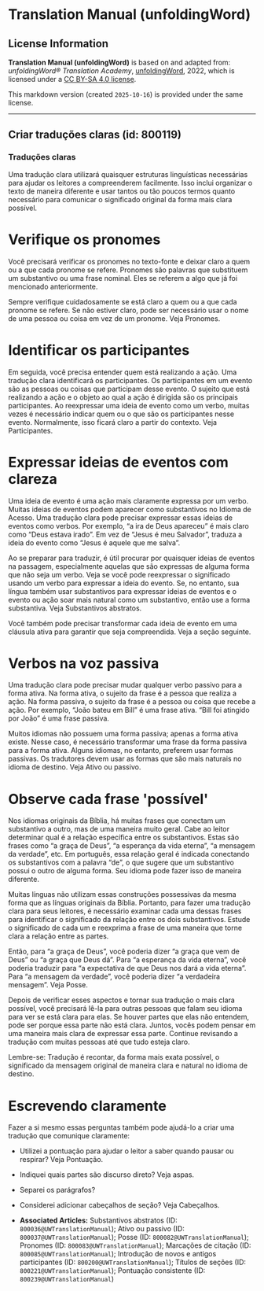 # Translation Manual (unfoldingWord)

## License Information

**Translation Manual (unfoldingWord)** is based on and adapted from: _unfoldingWord® Translation Academy_, [unfoldingWord](https://unfoldingword.org/utw), 2022, which is licensed under a [CC BY-SA 4.0 license](https://creativecommons.org/licenses/by-sa/4.0/legalcode.en).

This markdown version (created `2025-10-16`) is provided under the same license.



--------------------------------

## Criar traduções claras (id: 800119)

### Traduções claras

Uma tradução clara utilizará quaisquer estruturas linguísticas necessárias para ajudar os leitores a compreenderem facilmente. Isso inclui organizar o texto de maneira diferente e usar tantos ou tão poucos termos quanto necessário para comunicar o significado original da forma mais clara possível.

Verifique os pronomes
=====================

Você precisará verificar os pronomes no texto\-fonte e deixar claro a quem ou a que cada pronome se refere. Pronomes são palavras que substituem um substantivo ou uma frase nominal. Eles se referem a algo que já foi mencionado anteriormente.

Sempre verifique cuidadosamente se está claro a quem ou a que cada pronome se refere. Se não estiver claro, pode ser necessário usar o nome de uma pessoa ou coisa em vez de um pronome. Veja Pronomes.

Identificar os participantes
============================

Em seguida, você precisa entender quem está realizando a ação. Uma tradução clara identificará os participantes. Os participantes em um evento são as pessoas ou coisas que participam desse evento. O sujeito que está realizando a ação e o objeto ao qual a ação é dirigida são os principais participantes. Ao reexpressar uma ideia de evento como um verbo, muitas vezes é necessário indicar quem ou o que são os participantes nesse evento. Normalmente, isso ficará claro a partir do contexto. Veja Participantes.

Expressar ideias de eventos com clareza
=======================================

Uma ideia de evento é uma ação mais claramente expressa por um verbo. Muitas ideias de eventos podem aparecer como substantivos no Idioma de Acesso. Uma tradução clara pode precisar expressar essas ideias de eventos como verbos. Por exemplo, “a ira de Deus apareceu” é mais claro como “Deus estava irado”. Em vez de “Jesus é meu Salvador”, traduza a ideia do evento como “Jesus é aquele que me salva”.

Ao se preparar para traduzir, é útil procurar por quaisquer ideias de eventos na passagem, especialmente aquelas que são expressas de alguma forma que não seja um verbo. Veja se você pode reexpressar o significado usando um verbo para expressar a ideia do evento. Se, no entanto, sua língua também usar substantivos para expressar ideias de eventos e o evento ou ação soar mais natural como um substantivo, então use a forma substantiva. Veja Substantivos abstratos.

Você também pode precisar transformar cada ideia de evento em uma cláusula ativa para garantir que seja compreendida. Veja a seção seguinte.

Verbos na voz passiva
=====================

Uma tradução clara pode precisar mudar qualquer verbo passivo para a forma ativa. Na forma ativa, o sujeito da frase é a pessoa que realiza a ação. Na forma passiva, o sujeito da frase é a pessoa ou coisa que recebe a ação. Por exemplo, “João bateu em Bill” é uma frase ativa. “Bill foi atingido por João” é uma frase passiva.

Muitos idiomas não possuem uma forma passiva; apenas a forma ativa existe. Nesse caso, é necessário transformar uma frase da forma passiva para a forma ativa. Alguns idiomas, no entanto, preferem usar formas passivas. Os tradutores devem usar as formas que são mais naturais no idioma de destino. Veja Ativo ou passivo.

Observe cada frase 'possível'
=============================

Nos idiomas originais da Bíblia, há muitas frases que conectam um substantivo a outro, mas de uma maneira muito geral. Cabe ao leitor determinar qual é a relação específica entre os substantivos. Estas são frases como “a graça de Deus”, “a esperança da vida eterna”, “a mensagem da verdade”, etc. Em português, essa relação geral é indicada conectando os substantivos com a palavra “de”, o que sugere que um substantivo possui o outro de alguma forma. Seu idioma pode fazer isso de maneira diferente.

Muitas línguas não utilizam essas construções possessivas da mesma forma que as línguas originais da Bíblia. Portanto, para fazer uma tradução clara para seus leitores, é necessário examinar cada uma dessas frases para identificar o significado da relação entre os dois substantivos. Estude o significado de cada um e reexprima a frase de uma maneira que torne clara a relação entre as partes.

Então, para “a graça de Deus”, você poderia dizer “a graça que vem de Deus” ou “a graça que Deus dá”. Para “a esperança da vida eterna”, você poderia traduzir para “a expectativa de que Deus nos dará a vida eterna”. Para “a mensagem da verdade”, você poderia dizer “a verdadeira mensagem”. Veja Posse.

Depois de verificar esses aspectos e tornar sua tradução o mais clara possível, você precisará lê\-la para outras pessoas que falam seu idioma para ver se está clara para elas. Se houver partes que elas não entendem, pode ser porque essa parte não está clara. Juntos, vocês podem pensar em uma maneira mais clara de expressar essa parte. Continue revisando a tradução com muitas pessoas até que tudo esteja claro.

Lembre\-se: Tradução é recontar, da forma mais exata possível, o significado da mensagem original de maneira clara e natural no idioma de destino.

Escrevendo claramente
=====================

Fazer a si mesmo essas perguntas também pode ajudá\-lo a criar uma tradução que comunique claramente:

* Utilizei a pontuação para ajudar o leitor a saber quando pausar ou respirar? Veja Pontuação.
* Indiquei quais partes são discurso direto? Veja aspas.
* Separei os parágrafos?
* Considerei adicionar cabeçalhos de seção? Veja Cabeçalhos.

* **Associated Articles:** Substantivos abstratos (ID: `800036@UWTranslationManual`); Ativo ou passivo (ID: `800037@UWTranslationManual`); Posse (ID: `800082@UWTranslationManual`); Pronomes (ID: `800083@UWTranslationManual`); Marcações de citação (ID: `800085@UWTranslationManual`); Introdução de novos e antigos participantes (ID: `800200@UWTranslationManual`); Títulos de seções (ID: `800221@UWTranslationManual`); Pontuação consistente (ID: `800239@UWTranslationManual`)

